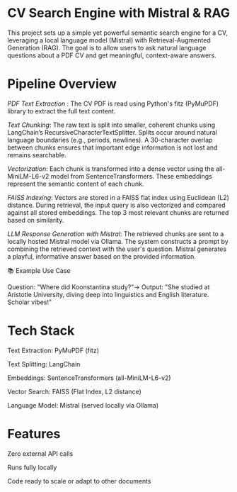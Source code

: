 # CV Search Engine with Mistral & RAG

This project sets up a simple yet powerful semantic search engine for a CV, leveraging a local language model (Mistral) with Retrieval-Augmented Generation (RAG). The goal is to allow users to ask natural language questions about a PDF CV and get meaningful, context-aware answers.

# Pipeline Overview

*PDF Text Extraction* : The CV PDF is read using Python's fitz (PyMuPDF) library to extract the full text content.

*Text Chunking*: The raw text is split into smaller, coherent chunks using LangChain’s RecursiveCharacterTextSplitter.
Splits occur around natural language boundaries (e.g., periods, newlines). A 30-character overlap between chunks ensures that important edge information is not lost and remains searchable.

*Vectorization*: Each chunk is transformed into a dense vector using the all-MiniLM-L6-v2 model from SentenceTransformers. These embeddings represent the semantic content of each chunk.

*FAISS Indexing*: Vectors are stored in a FAISS flat index using Euclidean (L2) distance. During retrieval, the input query is also vectorized and compared against all stored embeddings. The top 3 most relevant chunks are returned based on similarity.

*LLM Response Generation with Mistral*: The retrieved chunks are sent to a locally hosted Mistral model via Ollama. The system constructs a prompt by combining the retrieved context with the user's question. Mistral generates a playful, informative answer based on the provided information.

📚 Example Use Case

Question: "Where did Koonstantina study?"→ Output: "She studied at Aristotle University, diving deep into linguistics and English literature. Scholar vibes!"

# Tech Stack

Text Extraction: PyMuPDF (fitz)

Text Splitting: LangChain

Embeddings: SentenceTransformers (all-MiniLM-L6-v2)

Vector Search: FAISS (Flat Index, L2 distance)

Language Model: Mistral (served locally via Ollama)

# Features

Zero external API calls

Runs fully locally

Code ready to scale or adapt to other documents

